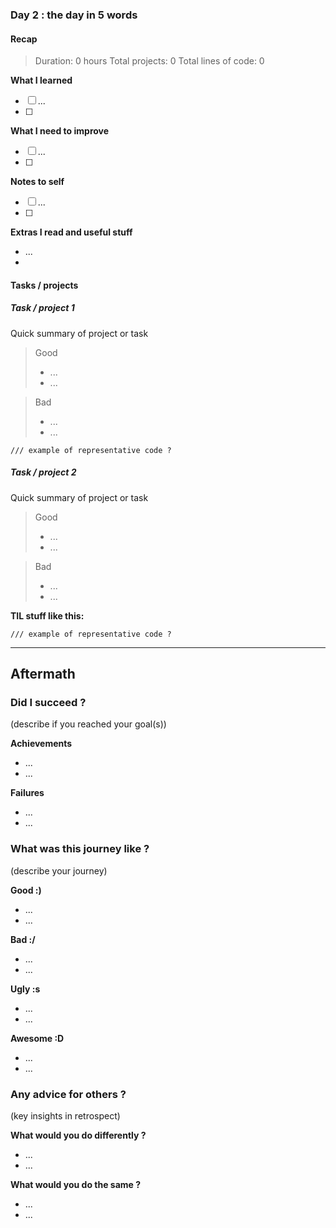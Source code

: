 ### Day 2 : the day in 5 words

#### Recap

> Duration: 0 hours
> Total projects: 0
> Total lines of code: 0

**What I learned**

- [ ] ...
- [ ]

**What I need to improve**

- [ ] ...
- [ ]

**Notes to self**

- [ ] ...
- [ ]

**Extras I read and useful stuff**

- ...
- 

#### Tasks / projects

##### Task / project 1

Quick summary of project or task

> Good
> - ...
> - ...

> Bad
> - ...
> - ...

```
/// example of representative code ?
```

##### Task / project 2

Quick summary of project or task

> Good
> - ...
> - ...

> Bad
> - ...
> - ...

**TIL stuff like this:**

```
/// example of representative code ?
```

---

## Aftermath

### Did I succeed ?

(describe if you reached your goal(s))

**Achievements** 
- ...
- ...

**Failures**
- ...
- ...



### What was this journey like ?

(describe your journey)

**Good :)**
- ...
- ...

**Bad :/**
- ...
- ...


**Ugly :s**
- ...
- ...

**Awesome :D**
- ...
- ...


### Any advice for others ?

(key insights in retrospect)

**What would you do differently ?**

- ...
- ...

**What would you do the same ?**

- ...
- ...


